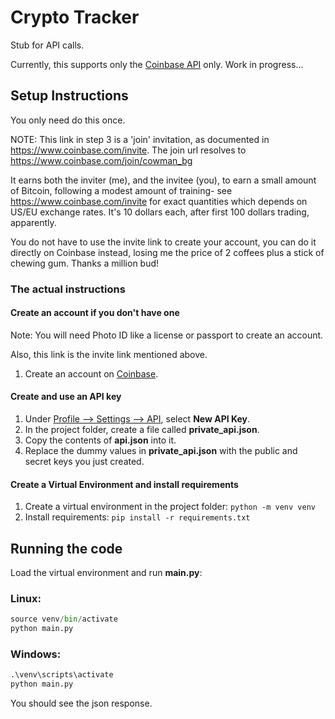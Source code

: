 # Crypto Tracker
Stub for API calls. 

Currently, this supports only the
[Coinbase API](https://developers.coinbase.com/api/v2) 
only. Work in progress...

## Setup Instructions
You only need do this once.

NOTE: This link in step 3 is a 'join' invitation, as documented 
in https://www.coinbase.com/invite. 
The join url resolves to https://www.coinbase.com/join/cowman_bg

It earns both the inviter (me), and the invitee (you), to earn a small amount of Bitcoin,
following a modest amount of training- see https://www.coinbase.com/invite for exact quantities
which depends on US/EU exchange rates. 
It's 10 dollars each, after first 100 dollars trading, apparently.

You do not have to use the invite link to create your account, 
you can do it directly on Coinbase instead, 
losing me the price of 2 coffees plus a stick of chewing gum.
Thanks a million bud!

### The actual instructions
#### Create an account if you don't have one
Note: You will need Photo ID like a license or passport to create an account.

Also, this link is the invite link mentioned above.
1. Create an account on [Coinbase](https://www.coinbase.com/join/cowman_bg).
#### Create and use an API key
1. Under [Profile --> Settings --> API](https://www.coinbase.com/settings/api),
select __New API Key__.
1. In the project folder, create a file called __private_api.json__.
1. Copy the contents of __api.json__ into it.
1. Replace the dummy values in __private_api.json__ 
   with the public and secret keys you just created.
#### Create a Virtual Environment and install requirements
1. Create a virtual environment in the project folder:
`python -m venv venv`
1. Install requirements:
`pip install -r requirements.txt`
   
## Running the code
Load the virtual environment and run __main.py__:
### Linux:
```python
source venv/bin/activate
python main.py
```
### Windows:
```python
.\venv\scripts\activate
python main.py
```
You should see the json response.
